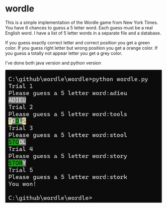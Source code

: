 # wordle

This is a simple implementation of the Wordle game from New York Times.
You have 6 chances to guess a 5 letter word.
Each guess must be a real English word. I have a list of 5 letter words in a separate file and a database.

If you guess exactly correct letter and correct position you get a green color.
If you guess right letter but wrong position you get a orange color.
If you guess a totally not appear letter you get a grey color.

I've done both java version and python version

![screenshot](https://github.com/alexcmak/wordle/blob/master/example.png)

